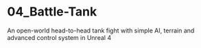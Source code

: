 # 04_Battle-Tank
An open-world head-to-head tank fight with simple AI, terrain and advanced control system in Unreal 4
